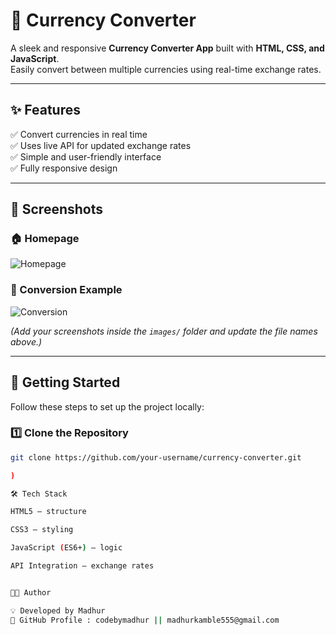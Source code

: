 # 💱 Currency Converter  

A sleek and responsive **Currency Converter App** built with **HTML, CSS, and JavaScript**.  
Easily convert between multiple currencies using real-time exchange rates.  

---

## ✨ Features  
✅ Convert currencies in real time  
✅ Uses live API for updated exchange rates  
✅ Simple and user-friendly interface  
✅ Fully responsive design  

---

## 📸 Screenshots  

### 🏠 Homepage  
![Homepage](images/homepage.png)  

### 🔄 Conversion Example  
![Conversion](images/conversion.png)  

*(Add your screenshots inside the `images/` folder and update the file names above.)*  

---

## 🚀 Getting Started  

Follow these steps to set up the project locally:  

### 1️⃣ Clone the Repository  
```bash
git clone https://github.com/your-username/currency-converter.git

)

🛠️ Tech Stack

HTML5 – structure

CSS3 – styling

JavaScript (ES6+) – logic

API Integration – exchange rates


👨‍💻 Author

💡 Developed by Madhur
🔗 GitHub Profile : codebymadhur || madhurkamble555@gmail.com
